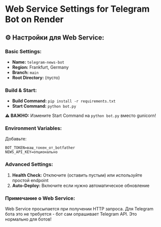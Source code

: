 # Web Service Settings for Telegram Bot on Render

## ⚙️ Настройки для Web Service:

### Basic Settings:
- **Name:** `telegram-news-bot`
- **Region:** Frankfurt, Germany
- **Branch:** `main`
- **Root Directory:** (пусто)

### Build & Start:
- **Build Command:** `pip install -r requirements.txt`
- **Start Command:** `python bot.py`

⚠️ **ВАЖНО:** Измените Start Command на `python bot.py` вместо gunicorn!

### Environment Variables:
Добавьте:
```
BOT_TOKEN=ваш_токен_от_botfather
NEWS_API_KEY=опционально
```

### Advanced Settings:
1. **Health Check:** Отключите (оставить пустым) или используйте простой endpoint
2. **Auto-Deploy:** Включите если нужно автоматическое обновление

### Примечание о Web Service:
Web Service просыпается при получении HTTP запроса.
Для Telegram бота это не требуется - бот сам опрашивает Telegram API.
Это нормально для ботов!



